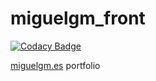 # miguelgm_front

[![Codacy Badge](https://api.codacy.com/project/badge/Grade/55b45b0851b5442dacf704551aa296f4)](https://app.codacy.com/manual/miangame1/miguelgm_front?utm_source=github.com&utm_medium=referral&utm_content=Miangame/miguelgm_front&utm_campaign=Badge_Grade_Settings)

[miguelgm.es](miguelgm.es) portfolio

